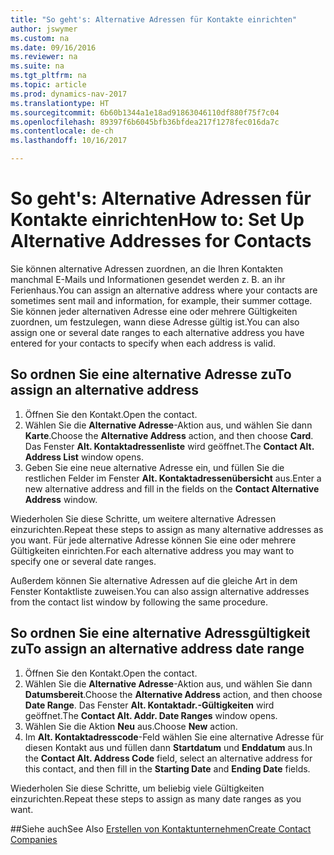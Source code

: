 ```yaml
---
title: "So geht's: Alternative Adressen für Kontakte einrichten"
author: jswymer
ms.custom: na
ms.date: 09/16/2016
ms.reviewer: na
ms.suite: na
ms.tgt_pltfrm: na
ms.topic: article
ms.prod: dynamics-nav-2017
ms.translationtype: HT
ms.sourcegitcommit: 6b60b1344a1e18ad91863046110df880f75f7c04
ms.openlocfilehash: 89397f6b6045bfb36bfdea217f1278fec016da7c
ms.contentlocale: de-ch
ms.lasthandoff: 10/16/2017

---
```

# <a name="how-to-set-up-alternative-addresses-for-contacts"></a><span data-ttu-id="c7786-102">So geht's: Alternative Adressen für Kontakte einrichten</span><span class="sxs-lookup"><span data-stu-id="c7786-102">How to: Set Up Alternative Addresses for Contacts</span></span>
<span data-ttu-id="c7786-103">Sie können alternative Adressen zuordnen, an die Ihren Kontakten manchmal E-Mails und Informationen gesendet werden z. B. an ihr Ferienhaus.</span><span class="sxs-lookup"><span data-stu-id="c7786-103">You can assign an alternative address where your contacts are sometimes sent mail and information, for example, their summer cottage.</span></span> <span data-ttu-id="c7786-104">Sie können jeder alternativen Adresse eine oder mehrere Gültigkeiten zuordnen, um festzulegen, wann diese Adresse gültig ist.</span><span class="sxs-lookup"><span data-stu-id="c7786-104">You can also assign one or several date ranges to each alternative address you have entered for your contacts to specify when each address is valid.</span></span>

## <a name="to-assign-an-alternative-address"></a><span data-ttu-id="c7786-105">So ordnen Sie eine alternative Adresse zu</span><span class="sxs-lookup"><span data-stu-id="c7786-105">To assign an alternative address</span></span>
1. <span data-ttu-id="c7786-106">Öffnen Sie den Kontakt.</span><span class="sxs-lookup"><span data-stu-id="c7786-106">Open the contact.</span></span>
2. <span data-ttu-id="c7786-107">Wählen Sie die **Alternative Adresse**-Aktion aus, und wählen Sie dann **Karte**.</span><span class="sxs-lookup"><span data-stu-id="c7786-107">Choose the **Alternative Address** action, and then choose **Card**.</span></span> <span data-ttu-id="c7786-108">Das Fenster **Alt. Kontaktadressenliste** wird geöffnet.</span><span class="sxs-lookup"><span data-stu-id="c7786-108">The **Contact Alt. Address List** window opens.</span></span>
3. <span data-ttu-id="c7786-109">Geben Sie eine neue alternative Adresse ein, und füllen Sie die restlichen Felder im Fenster **Alt. Kontaktadressenübersicht** aus.</span><span class="sxs-lookup"><span data-stu-id="c7786-109">Enter a new alternative address and fill in the fields on the **Contact Alternative Address** window.</span></span>

<span data-ttu-id="c7786-110">Wiederholen Sie diese Schritte, um weitere alternative Adressen einzurichten.</span><span class="sxs-lookup"><span data-stu-id="c7786-110">Repeat these steps to assign as many alternative addresses as you want.</span></span> <span data-ttu-id="c7786-111">Für jede alternative Adresse können Sie eine oder mehrere Gültigkeiten einrichten.</span><span class="sxs-lookup"><span data-stu-id="c7786-111">For each alternative address you may want to specify one or several date ranges.</span></span>

<span data-ttu-id="c7786-112">Außerdem können Sie alternative Adressen auf die gleiche Art in dem Fenster Kontaktliste zuweisen.</span><span class="sxs-lookup"><span data-stu-id="c7786-112">You can also assign alternative addresses from the contact list window by following the same procedure.</span></span>

## <a name="to-assign-an-alternative-address-date-range"></a><span data-ttu-id="c7786-113">So ordnen Sie eine alternative Adressgültigkeit zu</span><span class="sxs-lookup"><span data-stu-id="c7786-113">To assign an alternative address date range</span></span>
1. <span data-ttu-id="c7786-114">Öffnen Sie den Kontakt.</span><span class="sxs-lookup"><span data-stu-id="c7786-114">Open the contact.</span></span>
2. <span data-ttu-id="c7786-115">Wählen Sie die **Alternative Adresse**-Aktion aus, und wählen Sie dann **Datumsbereit**.</span><span class="sxs-lookup"><span data-stu-id="c7786-115">Choose the **Alternative Address** action, and then choose **Date Range**.</span></span> <span data-ttu-id="c7786-116">Das Fenster **Alt. Kontaktadr.-Gültigkeiten** wird geöffnet.</span><span class="sxs-lookup"><span data-stu-id="c7786-116">The **Contact Alt. Addr. Date Ranges** window opens.</span></span>
3. <span data-ttu-id="c7786-117">Wählen Sie die Aktion **Neu** aus.</span><span class="sxs-lookup"><span data-stu-id="c7786-117">Choose **New** action.</span></span>
4. <span data-ttu-id="c7786-118">Im **Alt. Kontaktadresscode**-Feld wählen Sie eine alternative Adresse für diesen Kontakt aus und füllen dann **Startdatum** und **Enddatum** aus.</span><span class="sxs-lookup"><span data-stu-id="c7786-118">In the **Contact Alt. Address Code** field, select an alternative address for this contact, and then fill in the **Starting Date** and **Ending Date** fields.</span></span>

<span data-ttu-id="c7786-119">Wiederholen Sie diese Schritte, um beliebig viele Gültigkeiten einzurichten.</span><span class="sxs-lookup"><span data-stu-id="c7786-119">Repeat these steps to assign as many date ranges as you want.</span></span>

##<a name="see-also"></a><span data-ttu-id="c7786-120">Siehe auch</span><span class="sxs-lookup"><span data-stu-id="c7786-120">See Also</span></span>
[<span data-ttu-id="c7786-121">Erstellen von Kontaktunternehmen</span><span class="sxs-lookup"><span data-stu-id="c7786-121">Create Contact Companies</span></span>](marketing-create-contact-companies.md)

